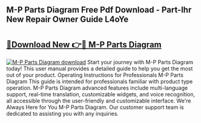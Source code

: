 ## M-P Parts Diagram Free Pdf Download - Part-lhr New Repair Owner Guide L4oYe

# <h2><a href="http://dfkraog.blite.top/?on=M-P+Parts+Diagram">🔗Download New 👉🔴 M-P Parts Diagram</a></h2>

[![M-P Parts Diagram download](https://i.imgur.com/lujVjoI.png)](http://dfkraog.blite.top/?on=M-P+Parts+Diagram)
Start your journey with M-P Parts Diagram today! This user manual provides a detailed guide to help you get the most out of your product. Operating Instructions for Professionals M-P Parts Diagram This guide is intended for professionals familiar with product type operation. M-P Parts Diagram advanced features include multi-language support, real-time translation, customizable widgets, and voice recognition, all accessible through the user-friendly and customizable interface. We're Always Here for You M-P Parts Diagram. Our customer support team is dedicated to assisting you with any inquiries.
